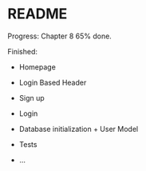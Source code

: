 # README

Progress: Chapter 8 65% done.

Finished:

* Homepage

* Login Based Header

* Sign up

* Login

* Database initialization + User Model

* Tests

* ...

